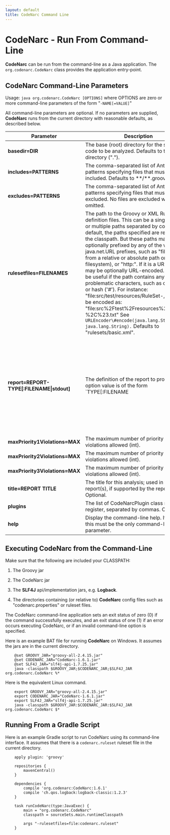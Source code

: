 ```yaml
---
layout: default
title: CodeNarc Command Line
---
```


# CodeNarc - Run From Command-Line

**CodeNarc** can be run from the command-line as a Java application. The `org.codenarc.CodeNarc`
class provides the application entry-point.

## CodeNarc Command-Line Parameters

Usage: `java org.codenarc.CodeNarc [OPTIONS]`
where OPTIONS are zero or more command-line parameters of the form "`-NAME[=VALUE]`"

All command-line parameters are optional. If no parameters are supplied, **CodeNarc** runs from the
current directory with reasonable defaults, as described below.

| Parameter                                   | Description                                                                                                                                                                                                                                                                                                                                                                                                                                                                                                                                                                                                                                                                                                                                                                                                                                                                                                                                                                                                                                                                                                                                                                                                                                                                                                                                                                                                                                                                                                                                          | Example                                |
|---------------------------------------------|------------------------------------------------------------------------------------------------------------------------------------------------------------------------------------------------------------------------------------------------------------------------------------------------------------------------------------------------------------------------------------------------------------------------------------------------------------------------------------------------------------------------------------------------------------------------------------------------------------------------------------------------------------------------------------------------------------------------------------------------------------------------------------------------------------------------------------------------------------------------------------------------------------------------------------------------------------------------------------------------------------------------------------------------------------------------------------------------------------------------------------------------------------------------------------------------------------------------------------------------------------------------------------------------------------------------------------------------------------------------------------------------------------------------------------------------------------------------------------------------------------------------------------------------------|----------------------------------------|
| **basedir=DIR**                             | The base (root) directory for the source code to be analyzed. Defaults to the current directory (".").                                                                                                                                                                                                                                                                                                                                                                                                                                                                                                                                                                                                                                                                                                                                                                                                                                                                                                                                                                                                                                                                                                                                                                                                                                                                                                                                                                                                                   | -basedir=src/main/groovy                                             |
| **includes=PATTERNS**                       | The comma-separated list of Ant-style file patterns specifying files that must be included. Defaults to \*\*/\*\*.groovy.                                                                                                                                                                                                                                                                                                                                                                                                                                                                                                                                                                                                                                                                                                                                                                                                                                                                                                                                                                                                                                                                                                                                                                                                                                                                                                                                                                                                | -includes=\*\*/\*\*.gr                                               |
| **excludes=PATTERNS**                       | The comma-separated list of Ant-style file patterns specifying files that must be excluded. No files are excluded when omitted.                                                                                                                                                                                                                                                                                                                                                                                                                                                                                                                                                                                                                                                                                                                                                                                                                                                                                                                                                                                                                                                                                                                                                                                                                                                                                                                                                                                          | -excludes=\*\*/templates/\*\*,\*\*/\*\*Test.\*\*                     |
| **rulesetfiles=FILENAMES**                  | The path to the Groovy or XML RuleSet definition files. This can be a single file path, or multiple paths separated by commas. By default, the paths specified are relative to the classpath. But these paths may be optionally prefixed by any of the valid java.net.URL prefixes, such as "file:" (to load from a relative or absolute path on the filesystem), or "http:". If it is a URL, its path may be optionally URL-encoded. That can be useful if the path contains any problematic characters, such as comma (',') or hash ('\#'). For instance: "file:src/test/resources/RuleSet-,\#.txt" can be encoded as: "file:src%2Ftest%2Fresources%2FRuleSet-%2C%23.txt" See `URLEncoder\#encode(java.lang.String, java.lang.String).` Defaults to "rulesets/basic.xml".                                                                                                                                                                                                                                                                                                                                                                                                                                                                                                                                                                                                                                                                                                                                              | -rulesetfiles=rulesets/imports.xml,rulesets/naming.xml               |
| **report=REPORT-TYPE[:FILENAME\|stdout]**   | The definition of the report to produce. The option value is of the form `TYPE[:FILENAME|stdout]`, where `TYPE` is one of the predefined type names: "html", "xml", "text", "json", "console" or else the fully-qualified class name of a class (accessible on the classpath) that implements the `org.codenarc.report.ReportWriter` interface. And `FILENAME` is the filename (with optional path) of the output report filename. If the TYPE is followed by **:stdout** (e.g. `html:stdout`, `json:stdout`), then the report is written to **standard out**. If the report filename is omitted, the default filename for the report type is used ("CodeNarcReport.html" for "html", "CodeNarcXmlReport.xml" for "xml", "CodeNarcJsonReport.json"). If no report option is specified, default to a single "html" report with the default filename.                                                                                                                                                                                                                                                                                                                                                                                                                                                                                                                                                                                                              | -report=html <br/>-report=html:MyProject.html <br/>-report=xml <br/>-report=xml:MyXmlReport.xml <br/>-report=org.codenarc.report.HtmlReportWriter |
| **maxPriority1Violations=MAX**              | The maximum number of priority 1 violations allowed (int).                                                                                                                                                                                                                                                                                                                                                                                                                                                                                                                                                                                                                                                                                                                                                                                                                                                                                                                                                                                                                                                                                                                                                                                                                                                                                                                                                                                                                                                               | -maxPriority1Violations=0                                             |
| **maxPriority2Violations=MAX**              | The maximum number of priority 2 violations allowed (int).                                                                                                                                                                                                                                                                                                                                                                                                                                                                                                                                                                                                                                                                                                                                                                                                                                                                                                                                                                                                                                                                                                                                                                                                                                                                                                                                                                                                                                                               | -maxPriority2Violations=0                                             |
| **maxPriority3Violations=MAX**              | The maximum number of priority 3 violations allowed (int).                                                                                                                                                                                                                                                                                                                                                                                                                                                                                                                                                                                                                                                                                                                                                                                                                                                                                                                                                                                                                                                                                                                                                                                                                                                                                                                                                                                                                                                               | -maxPriority3Violations=0                                             |
| **title=REPORT TITLE**                      | The title for this analysis; used in the output report(s), if supported by the report type(s). Optional.                                                                                                                                                                                                                                                                                                                                                                                                                                                                                                                                                                                                                                                                                                                                                                                                                                                                                                                                                                                                                                                                                                                                                                                                                                                                                                                                                                                                                 | -title="My Project"                                                   |
| **plugins**                                 | The list of CodeNarcPlugin class names to register, separated by commas. Optional.                                                                                                                                                                                                                                                                                                                                                                                                                                                                                                                                                                                                                                                                                                                                                                                                                                                                                                                                                                                                                                                                                                                                                                                                                                                                                                                                                                                                                                       | -plugins=org.acme.MyPlugin,org.acme.MyOtherPlugin                     |
| **help**                                    | Display the command-line help. If present, this must be the only command-line parameter.                                                                                                                                                                                                                                                                                                                                                                                                                                                                                                                                                                                                                                                                                                                                                                                                                                                                                                                                                                                                                                                                                                                                                                                                                                                                                                                                                                                                                                 | -help                                                                 |

## Executing CodeNarc from the Command-Line

Make sure that the following are included your CLASSPATH:

  1. The Groovy jar

  2. The CodeNarc jar

  3. The **SLF4J** api/implementation jars, e.g. **Logback**.

  4. The directories containing (or relative to) **CodeNarc** config files such as "codenarc.properties"
        or ruleset files.

The CodeNarc command-line application sets an exit status of zero (0) if the command successfully executes, and
an exit status of one (1) if an error occurs executing CodeNarc, or if an invalid command-line option is specified.

Here is an example BAT file for running **CodeNarc** on Windows. It assumes the jars are in the current directory.

```shell
    @set GROOVY_JAR="groovy-all-2.4.15.jar"
    @set CODENARC_JAR="CodeNarc-1.6.1.jar"
    @set SLF4J_JAR="slf4j-api-1.7.25.jar"
    java -classpath $GROOVY_JAR;$CODENARC_JAR;$SLF4J_JAR org.codenarc.CodeNarc %*
```

Here is the equivalent Linux command.

```shell
    export GROOVY_JAR="groovy-all-2.4.15.jar"
    export CODENARC_JAR="CodeNarc-1.6.1.jar"
    export SLF4J_JAR="slf4j-api-1.7.25.jar"
    java -classpath $GROOVY_JAR:$CODENARC_JAR:$SLF4J_JAR org.codenarc.CodeNarc $*
```

## Running From a Gradle Script

Here is an example Gradle script to run CodeNarc using its command-line interface. It assumes that there is a `codenarc.ruleset` ruleset file in the current directory.
```
    apply plugin: 'groovy'
    
    repositories {
        mavenCentral()
    }
         
    dependencies {
        compile 'org.codenarc:CodeNarc:1.6.1' 
        compile 'ch.qos.logback:logback-classic:1.2.3'
    }
         
    task runCodeNarc(type:JavaExec) {
        main = "org.codenarc.CodeNarc"
        classpath = sourceSets.main.runtimeClasspath
    
        args "-rulesetfiles=file:codenarc.ruleset"
    }
```